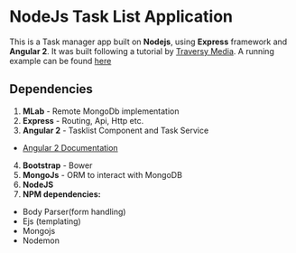 # NodeJs Task List Application

This is a Task manager app built on **Nodejs**, using **Express** framework and
**Angular 2**. It was built following a tutorial by [Traversy Media](https://traversymedia.com). 
A running example can be found [here](https://tasklist.dasmedium.co)
## Dependencies
1. **MLab** - Remote MongoDb implementation
2. **Express** - Routing, Api, Http etc.
3. **Angular 2** - Tasklist Component and Task Service
+ [Angular 2 Documentation](https://web.archive.org/web/20161011223739/https://angular.io/docs/ts/latest/quickstart.html)
4. **Bootstrap** - Bower
5. **MongoJs** - ORM to interact with MongoDB
6. **NodeJS**
7. **NPM dependencies:**
+ Body Parser(form handling)
+ Ejs (templating)
+ Mongojs
+ Nodemon





